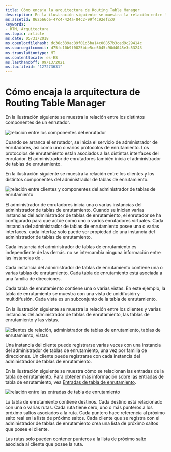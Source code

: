 ```yaml
---
title: Cómo encaja la arquitectura de Routing Table Manager
description: En la ilustración siguiente se muestra la relación entre los distintos componentes de un enrutador.
ms.assetid: 862566ce-47c4-424a-84c2-99f4c92efcc0
keywords:
- RTM, Arquitectura
ms.topic: article
ms.date: 05/31/2018
ms.openlocfilehash: dc36c339ac89f01d5ba14c00857b3ced9c29414c
ms.sourcegitcommit: d75fc10b9f0825bbe5ce5045c90d4045e3c53243
ms.translationtype: MT
ms.contentlocale: es-ES
ms.lasthandoff: 09/13/2021
ms.locfileid: "127273631"
---
```

# <a name="how-the-routing-table-manager-architecture-fits-together"></a>Cómo encaja la arquitectura de Routing Table Manager

En la ilustración siguiente se muestra la relación entre los distintos componentes de un enrutador.

![relación entre los componentes del enrutador](images/rtsrvarch.png)

Cuando se arranca el enrutador, se inicia el servicio de administrador de enrutadores, así como uno o varios protocolos de enrutamiento. Los protocolos de enrutamiento están asociados a las distintas interfaces del enrutador. El administrador de enrutadores también inicia el administrador de tablas de enrutamiento.

En la ilustración siguiente se muestra la relación entre los clientes y los distintos componentes del administrador de tablas de enrutamiento.

![relación entre clientes y componentes del administrador de tablas de enrutamiento](images/rtmentrel.png)

El administrador de enrutadores inicia una o varias instancias del administrador de tablas de enrutamiento. Cuando se inician varias instancias del administrador de tablas de enrutamiento, el enrutador se ha configurado para que actúe como uno o varios enrutadores virtuales. Cada instancia del administrador de tablas de enrutamiento posee una o varias interfaces. cada interfaz solo puede ser propiedad de una instancia del administrador de tablas de enrutamiento.

Cada instancia del administrador de tablas de enrutamiento es independiente de las demás. no se intercambia ninguna información entre las instancias de .

Cada instancia del administrador de tablas de enrutamiento contiene una o varias tablas de enrutamiento. Cada tabla de enrutamiento está asociada a una familia de direcciones.

Cada tabla de enrutamiento contiene una o varias vistas. En este ejemplo, la tabla de enrutamiento se muestra con una vista de unidifusión y multidifusión. Cada vista es un subconjunto de la tabla de enrutamiento.

En la ilustración siguiente se muestra la relación entre los clientes y varias instancias del administrador de tablas de enrutamiento, las tablas de enrutamiento y las vistas.

![clientes de relación, administrador de tablas de enrutamiento, tablas de enrutamiento, vistas](images/multrtabrel.png)

Una instancia del cliente puede registrarse varias veces con una instancia del administrador de tablas de enrutamiento, una vez por familia de direcciones. Un cliente puede registrarse con cada instancia del administrador de tablas de enrutamiento.

En la ilustración siguiente se muestra cómo se relacionan las entradas de la tabla de enrutamiento. Para obtener más información sobre las entradas de tabla de enrutamiento, vea [Entradas de tabla de enrutamiento](routing-table-entries.md).

![relación entre las entradas de tabla de enrutamiento](images/nexthop.png)

La tabla de enrutamiento contiene destinos. Cada destino está relacionado con una o varias rutas. Cada ruta tiene cero, uno o más punteros a los próximo saltos asociados a la ruta. Cada puntero hace referencia al próximo salto real en la lista de próximo saltos. Cada cliente que se registra con el administrador de tablas de enrutamiento crea una lista de próximo saltos que posee el cliente.

Las rutas solo pueden contener punteros a la lista de próximo salto asociada al cliente que posee la ruta.

 

 





